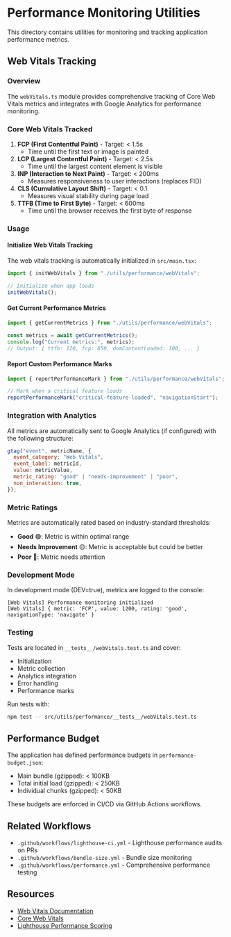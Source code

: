 # Performance Monitoring Utilities

This directory contains utilities for monitoring and tracking application performance metrics.

## Web Vitals Tracking

### Overview

The `webVitals.ts` module provides comprehensive tracking of Core Web Vitals metrics and integrates with Google Analytics for performance monitoring.

### Core Web Vitals Tracked

1. **FCP (First Contentful Paint)** - Target: < 1.5s
   - Time until the first text or image is painted
2. **LCP (Largest Contentful Paint)** - Target: < 2.5s
   - Time until the largest content element is visible
3. **INP (Interaction to Next Paint)** - Target: < 200ms
   - Measures responsiveness to user interactions (replaces FID)
4. **CLS (Cumulative Layout Shift)** - Target: < 0.1
   - Measures visual stability during page load
5. **TTFB (Time to First Byte)** - Target: < 600ms
   - Time until the browser receives the first byte of response

### Usage

#### Initialize Web Vitals Tracking

The web vitals tracking is automatically initialized in `src/main.tsx`:

```typescript
import { initWebVitals } from "./utils/performance/webVitals";

// Initialize when app loads
initWebVitals();
```

#### Get Current Performance Metrics

```typescript
import { getCurrentMetrics } from "./utils/performance/webVitals";

const metrics = await getCurrentMetrics();
console.log("Current metrics:", metrics);
// Output: { ttfb: 120, fcp: 850, domContentLoaded: 100, ... }
```

#### Report Custom Performance Marks

```typescript
import { reportPerformanceMark } from "./utils/performance/webVitals";

// Mark when a critical feature loads
reportPerformanceMark("critical-feature-loaded", "navigationStart");
```

### Integration with Analytics

All metrics are automatically sent to Google Analytics (if configured) with the following structure:

```javascript
gtag("event", metricName, {
  event_category: "Web Vitals",
  event_label: metricId,
  value: metricValue,
  metric_rating: "good" | "needs-improvement" | "poor",
  non_interaction: true,
});
```

### Metric Ratings

Metrics are automatically rated based on industry-standard thresholds:

- **Good** 🟢: Metric is within optimal range
- **Needs Improvement** 🟡: Metric is acceptable but could be better
- **Poor** 🔴: Metric needs attention

### Development Mode

In development mode (DEV=true), metrics are logged to the console:

```
[Web Vitals] Performance monitoring initialized
[Web Vitals] { metric: 'FCP', value: 1200, rating: 'good', navigationType: 'navigate' }
```

### Testing

Tests are located in `__tests__/webVitals.test.ts` and cover:

- Initialization
- Metric collection
- Analytics integration
- Error handling
- Performance marks

Run tests with:

```bash
npm test -- src/utils/performance/__tests__/webVitals.test.ts
```

## Performance Budget

The application has defined performance budgets in `performance-budget.json`:

- Main bundle (gzipped): < 100KB
- Total initial load (gzipped): < 250KB
- Individual chunks (gzipped): < 50KB

These budgets are enforced in CI/CD via GitHub Actions workflows.

## Related Workflows

- `.github/workflows/lighthouse-ci.yml` - Lighthouse performance audits on PRs
- `.github/workflows/bundle-size.yml` - Bundle size monitoring
- `.github/workflows/performance.yml` - Comprehensive performance testing

## Resources

- [Web Vitals Documentation](https://web.dev/vitals/)
- [Core Web Vitals](https://web.dev/articles/vitals)
- [Lighthouse Performance Scoring](https://developer.chrome.com/docs/lighthouse/performance/performance-scoring/)
